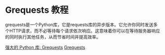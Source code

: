 # Grequests 教程

<show-structure depth="2"/>

grequests是一个Python库，它是requests库的异步版本。它允许你同时发送多个HTTP请求，而不必等待每个请求依次响应。这意味着你可以在等待服务器响应的同时执行其他任务，从而节省时间并提高效率。


<seealso>
<category ref="ref_docs">
    <a href="https://mp.weixin.qq.com/s/j4Z08IzJpeJQtcq8U--E6w">强大的 Python 库: Grequests</a>
</category>
<category ref="ref_github">
    <a href="https://github.com/spyoungtech/grequests">Grequests</a>
</category>
<category ref="ref_issues"></category>
<category ref="ref_hf"></category>
<category ref="ref_ms"></category>
</seealso>